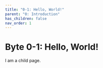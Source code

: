 ```yaml
---
title: "0-1: Hello, World!"
parent: "0: Introduction"
has_children: false
nav_order: 1
---
```


# Byte 0-1: Hello, World!

I am a child page.
